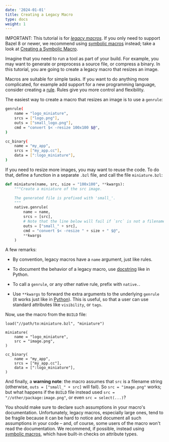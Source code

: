 ```yaml
---
date: '2024-01-01'
title: Creating a Legacy Macro
type: docs
weight: 1
---
```


IMPORTANT: This tutorial is for [*legacy macros*](/extending/legacy-macros/). If
you only need to support Bazel 8 or newer, we recommend using [symbolic
macros](/extending/macros/) instead; take a look at [Creating a Symbolic
Macro](macro-tutorial).

Imagine that you need to run a tool as part of your build. For example, you
may want to generate or preprocess a source file, or compress a binary. In this
tutorial, you are going to create a legacy macro that resizes an image.

Macros are suitable for simple tasks. If you want to do anything more
complicated, for example add support for a new programming language, consider
creating a [rule](/extending/rules/). Rules give you more control and flexibility.

The easiest way to create a macro that resizes an image is to use a `genrule`:

```bash
genrule(
    name = "logo_miniature",
    srcs = ["logo.png"],
    outs = ["small_logo.png"],
    cmd = "convert $< -resize 100x100 $@",
)

cc_binary(
    name = "my_app",
    srcs = ["my_app.cc"],
    data = [":logo_miniature"],
)
```

If you need to resize more images, you may want to reuse the code. To do that,
define a function in a separate `.bzl` file, and call the file `miniature.bzl`:

```python
def miniature(name, src, size = "100x100", **kwargs):
    """Create a miniature of the src image.

    The generated file is prefixed with 'small_'.
    """
    native.genrule(
        name = name,
        srcs = [src],
        # Note that the line below will fail if `src` is not a filename string
        outs = ["small_" + src],
        cmd = "convert $< -resize " + size + " $@",
        **kwargs
    )
```

A few remarks:

  * By convention, legacy macros have a `name` argument, just like rules.

  * To document the behavior of a legacy macro, use
    [docstring](https://www.python.org/dev/peps/pep-0257/) like in Python.

  * To call a `genrule`, or any other native rule, prefix with `native.`.

  * Use `**kwargs` to forward the extra arguments to the underlying `genrule`
    (it works just like in
    [Python](https://docs.python.org/3/tutorial/controlflow.html#keyword-arguments)).
    This is useful, so that a user can use standard attributes like
    `visibility`, or `tags`.

Now, use the macro from the `BUILD` file:

```starlark
load("//path/to:miniature.bzl", "miniature")

miniature(
    name = "logo_miniature",
    src = "image.png",
)

cc_binary(
    name = "my_app",
    srcs = ["my_app.cc"],
    data = [":logo_miniature"],
)
```

And finally, a **warning note**: the macro assumes that `src` is a filename
string (otherwise, `outs = ["small_" + src]` will fail). So `src = "image.png"`
works; but what happens if the `BUILD` file instead used `src =
"//other/package:image.png"`, or even `src = select(...)`?

You should make sure to declare such assumptions in your macro's documentation.
Unfortunately, legacy macros, especially large ones, tend to be fragile because
it can be hard to notice and document all such assumptions in your code – and,
of course, some users of the macro won't read the documentation. We recommend,
if possible, instead using [symbolic macros](/extending/macros/), which have
built\-in checks on attribute types.